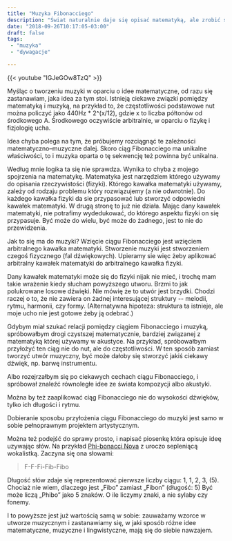 ```yaml
---
title: "Muzyka Fibonacciego"
description: "Świat naturalnie daje się opisać matematyką, ale zrobić świat z matematyki jest już trudniej."
date: "2018-09-26T10:17:05-03:00"
draft: false
tags:
 - "muzyka"
 - "dywagacje"

---
```


{{< youtube "IGJeGOw8TzQ" >}}

Myśląc o tworzeniu muzyki w oparciu o idee matematyczne, od razu się
zastanawiam, jaka idea za tym stoi. Istnieją ciekawe związki pomiędzy matematyką
i muzyką, na przykład to, że częstotliwości podstawowe nut można policzyć jako
440Hz * 2^(x/12), gdzie x to liczba półtonów od środkowego A. Środkowego
oczywiście arbitralnie, w oparciu o fizykę i fizjologię ucha.

<!--more-->

Idea chyba polega na tym, że próbujemy rozciągnąć te zależności
matematyczno&ndash;muzyczne dalej. Skoro ciąg Fibonacciego ma unikalne właściwości,
to i muzyka oparta o tę sekwencję też powinna być unikalna.

Według mnie logika ta się nie sprawdza. Wynika to chyba z mojego spojrzenia na
matematykę. Matematyka jest narzędziem którego używamy do opisania
rzeczywistości (fizyki). Którego kawałka matematyki używamy, zależy od rodzaju
problemu który rozwiązujemy (a nie odwrotnie).  Do każdego kawałka fizyki da sie
przypasować lub stworzyć odpowiedni kawałek matematyki. W drugą stronę to już
nie działa. Mając dany kawałek matematyki, nie potrafimy wydedukować, do którego
aspektu fizyki on się przypasuje. Być może do wielu, być może do żadnego, jest
to nie do przewidzenia.

Jak to się ma do muzyki? Wzięcie ciągu Fibonacciego jest wzięciem arbitralnego
kawałka matematyki. Stworzenie muzyki jest stworzeniem czegoś fizycznego (fal
dźwiękowych). Upieramy sie więc żeby aplikować arbitralny kawałek matematyki do
arbitralnego kawałka fizyki.

Dany kawałek matematyki może się do fizyki nijak nie mieć, i trochę mam takie
wrażenie kiedy słucham powyższego utworu. Brzmi to jak polukrowane losowe
dźwięki.  Nie mówię że to utwór jest brzydki. Chodzi raczej o to, że nie zawiera
on żadnej interesującej struktury -- melodii, rytmu, harmonii, czy formy.
(Alternatywna hipoteza: struktura ta istnieje, ale moje ucho nie jest gotowe żeby
ją odebrać.)

Gdybym miał szukać relacji pomiędzy ciągiem Fibonacciego i muzyką, spróbowałbym
drogi czystszej matematycznie, bardziej związanej z matematyką której używamy
w akustyce. Na przykład, spróbowałbym przyłożyć ten ciąg nie do nut, ale do
częstotliwości. W ten sposób zamiast tworzyć utwór muzyczny, być może dałoby się
stworzyć jakiś ciekawy dźwięk, np. barwę instrumentu.

Albo rozejrzałbym się po ciekawych cechach ciągu Fibonacciego, i spróbował
znaleźć równoległe idee ze świata kompozycji albo akustyki.

Można by też zaaplikować ciąg Fibonacciego nie do wysokości dźwięków, tylko ich
długości i rytmu.

Dobieranie sposobu przyłożenia ciągu Fibonacciego do muzyki jest samo w sobie
pełnoprawnym projektem artystycznym.

Można też podejść do sprawy prosto, i napisać piosenkę która opisuje ideę
uzywając słów. Na przykład [Phi-bonacci Nova][phibonacci] z uroczo sepleniącą
wokalistką. Zaczyna się ona słowami:

[phibonacci]: http://www.miltonline.com/2010/09/13/phibonacci-nova/ "Test"

> F-F-Fi-Fib-Fibo

Długość słów zdaje się reprezentować pierwsze liczby ciągu: 1, 1, 2, 3, (5).
Chociaż nie wiem, dlaczego jest „Fibo” zamiast „Fibon” (długość: 5) Być może
liczą „Phibo” jako 5 znaków. O ile liczymy znaki, a nie sylaby czy fonemy.

I to powyższe jest już wartością samą w sobie: zauważamy wzorce w utworze
muzycznym i zastanawiamy się, w jaki sposób różne idee matematyczne, muzyczne
i lingwistyczne, mają się do siebie nawzajem.
